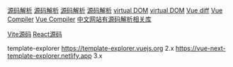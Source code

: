 [源码解析](https://hkc452.github.io/slamdunk-the-vue3/)
[源码解析](https://blog.csdn.net/u014125106/category_10015959.html)
[源码解析](https://www.yuque.com/luchx/ziwg5m/bgtwip)
[源码解析](https://www.jianshu.com/u/0cf18032dad1)
[virtual DOM](https://zhuanlan.zhihu.com/p/134593762)
[virtual DOM](https://segmentfault.com/a/1190000022442171)
[Vue diff](https://www.jianshu.com/p/eb08022ee488)
[Vue Compiler](https://zhuanlan.zhihu.com/p/150732926)
[Vue Compiler](https://blog.csdn.net/More_Action/article/details/109802319?utm_medium=distribute.pc_relevant.none-task-blog-2~default~baidujs_title~default-1.no_search_link&spm=1001.2101.3001.4242)
[中文网站有源码解析相关库](https://www.vue3js.cn/reactivity/reactive.html)

[Vite源码](https://vite-design.surge.sh/guide/)
[React源码](https://github.com/Bogdan-Lyashenko/Under-the-hood-ReactJS)

template-explorer
https://template-explorer.vuejs.org 2.x
https://vue-next-template-explorer.netlify.app 3.x